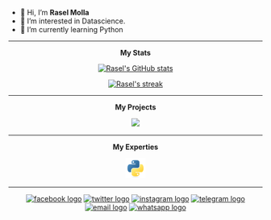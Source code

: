 - 👋 Hi, I’m **Rasel Molla**
- 👀 I’m interested in Datascience.
- 🌱 I’m currently learning Python

---

<div align="center"><p><b>My Stats</b></p>
<a href=""><img src="https://github-readme-stats.vercel.app/api?username=rasel-ml&show_icons=true&theme=radical" alt="Rasel's GitHub stats"/></a>

<a href=""><img src="https://github-readme-streak-stats-eight.vercel.app/?user=rasel-ml&theme=radical" alt="Rasel's streak"/></a>
</div>

---

<div align="center"><p><b>My Projects</b></p>
<a href="https://github.com/rasel-ml/EDGE-DataScience-Project"><img src="https://github-readme-stats.vercel.app/api/pin/?username=rasel-ml&repo=EDGE-DataScience-Project&theme=radical"/></a>
</div>

---

<div align="center"><p><b>My Experties</b></p>
<a href=""><img src="https://raw.githubusercontent.com/devicons/devicon/master/icons/python/python-original.svg" alt="python" width="40" height="40"/></a>
</div>

---

<p align="center">
  <a href="https://www.facebook.com/me.mrm" target="_blank"><img src="https://img.shields.io/static/v1?message=Facebook&logo=facebook&label=&color=1877F2&logoColor=white&labelColor=&style=for-the-badge" height="25" alt="facebook logo"/></a>
  <a href="https://x.com/mrm" target="_blank"><img src="https://img.shields.io/static/v1?message=Twitter&logo=x&label=&color=1DA1F2&logoColor=white&labelColor=&style=for-the-badge" height="25" alt="twitter logo"/></a>
  <a href="https://instagram.com/mrm" target="_blank"><img src="https://img.shields.io/static/v1?message=Instagram&logo=instagram&label=&color=E4405F&logoColor=white&labelColor=&style=for-the-badge" height="25" alt="instagram logo"/></a>
  <a href="https://t.me/me_mrm" target="_blank"><img src="https://img.shields.io/static/v1?message=Telegram&logo=telegram&label=&color=2CA5E0&logoColor=white&labelColor=&style=for-the-badge" height="25" alt="telegram logo"/></a>
  <a href="https://www.facebook.com/me.mrm" target="_blank"><img src="https://img.shields.io/static/v1?message=Email&logo=gmail&label=&color=EA4335&logoColor=white&labelColor=&style=for-the-badge" height="25" alt="email logo"/></a>
  <a href="https://www.facebook.com/me.mrm" target="_blank"><img src="https://img.shields.io/static/v1?message=Whatsapp&logo=whatsapp&label=&color=2BCC48&logoColor=white&labelColor=&style=for-the-badge" height="25" alt="whatsapp logo"/></a>
</p>
